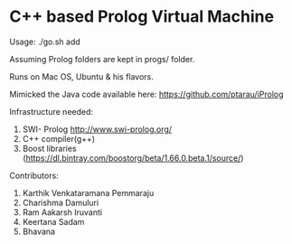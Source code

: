 # C++ based Prolog Virtual Machine
 
Usage:
./go.sh add

Assuming Prolog folders are kept in progs/ folder.

Runs on Mac OS, Ubuntu & his flavors.

Mimicked the Java code available here: https://github.com/ptarau/iProlog

Infrastructure needed:
1)  SWI- Prolog http://www.swi-prolog.org/
2)  C++ compiler(g++)
3)  Boost libraries (https://dl.bintray.com/boostorg/beta/1.66.0.beta.1/source/)

Contributors:
1) Karthik Venkataramana Pemmaraju
2) Charishma Damuluri
3) Ram Aakarsh Iruvanti
4) Keertana Sadam
5) Bhavana 
